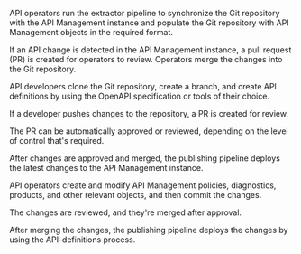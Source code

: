 API operators run the extractor pipeline to synchronize the Git repository with the API Management instance and populate the Git repository with API Management objects in the required format.

If an API change is detected in the API Management instance, a pull request (PR) is created for operators to review. Operators merge the changes into the Git repository.

API developers clone the Git repository, create a branch, and create API definitions by using the OpenAPI specification or tools of their choice.

If a developer pushes changes to the repository, a PR is created for review.

The PR can be automatically approved or reviewed, depending on the level of control that's required.

After changes are approved and merged, the publishing pipeline deploys the latest changes to the API Management instance.

API operators create and modify API Management policies, diagnostics, products, and other relevant objects, and then commit the changes.

The changes are reviewed, and they're merged after approval.

After merging the changes, the publishing pipeline deploys the changes by using the API-definitions process.